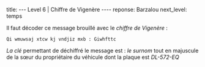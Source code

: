 title: --- Level 6 | Chiffre de Vigenère ----
reponse: Barzalou
next_level: temps


Il faut décoder ce message brouillé avec le _chiffre de Vigenère_ :

`Qi wmuwsaj xtcw kj vndjiz mxb : Giwhfttc`

_La clé_ permettant de déchiffré le message est : _le surnom_ tout en majuscule de la sœur du propriétaire du véhicule dont la plaque est _DL-572-EQ_